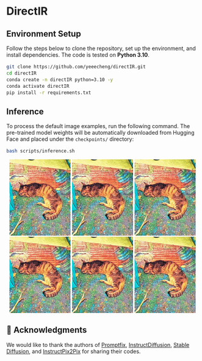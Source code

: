 # DirectIR

## Environment Setup

Follow the steps below to clone the repository, set up the environment, and install dependencies. The code is tested on **Python 3.10**.

```bash
git clone https://github.com/yeeecheng/directIR.git
cd directIR
conda create -n directIR python=3.10 -y
conda activate directIR
pip install -r requirements.txt
```

## Inference

To process the default image examples, run the following command. The pre-trained model weights will be automatically downloaded from Hugging Face and placed under the `checkpoints/` directory:

```bash
bash scripts/inference.sh
```

<div style="text-align: center;">
  <img src="https://github.com/yeeecheng/directIR/blob/main/validation_results/cat.jpg" alt="cat1" style="height: 200px; width: auto;">
  <img src="https://github.com/yeeecheng/directIR/blob/main/validation_results/cat.jpg" alt="cat2" style="height: 200px; width: auto;">
  <img src="https://github.com/yeeecheng/directIR/blob/main/validation_results/cat.jpg" alt="cat3" style="height: 200px; width: auto;">
  <img src="https://github.com/yeeecheng/directIR/blob/main/validation_results/cat.jpg" alt="cat3" style="height: 200px; width: auto;">
  <img src="https://github.com/yeeecheng/directIR/blob/main/validation_results/cat.jpg" alt="cat3" style="height: 200px; width: auto;">
  <img src="https://github.com/yeeecheng/directIR/blob/main/validation_results/cat.jpg" alt="cat3" style="height: 200px; width: auto;">
</div>


## 🙏 Acknowledgments

We would like to thank the authors of [Promptfix](https://github.com/yeates/PromptFix), [InstructDiffusion](https://github.com/cientgu/InstructDiffusion), [Stable Diffusion](https://github.com/CompVis/stable-diffusion), and [InstructPix2Pix](https://github.com/timothybrooks/instruct-pix2pix) for sharing their codes.
